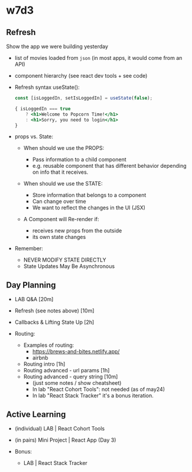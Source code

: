 
# w7d3


<!-- 

- We'll continue working on "popcorn-time"

-->



## Refresh

Show the app we were building yesterday
- list of movies loaded from `json` (in most apps, it would come from an API)
- component hierarchy (see react dev tools + see code)

- Refresh syntax useState():

  ```jsx
  const [isLoggedIn, setIsLoggedIn] = useState(false);
  ```


  ```jsx
  { isLoggedIn === true 
      ? <h1>Welcome to Popcorn Time!</h1> 
      : <h1>Sorry, you need to login</h1>
  }
  ```

- props vs. State:

    - When should we use the PROPS:
      - Pass information to a child component
      - e.g. reusable component that has different behavior depending on info that it receives.

    - When should we use the STATE:
      - Store information that belongs to a component
      - Can change over time
      - We want to reflect the changes in the UI (JSX)

    - A Component will Re-render if:
      - receives new props from the outside
      - its own state changes

- Remember:
  - NEVER MODIFY STATE DIRECTLY 
  - State Updates May Be Asynchronous



## Day Planning
 
- LAB Q&A [20m]

- Refresh (see notes above) [10m]

- Callbacks & Lifting State Up [2h]

- Routing:
  - Examples of routing: 
    - https://brews-and-bites.netlify.app/
    - airbnb
  - Routing intro [1h]
  - Routing advanced - url params [1h]
    <!-- Implement routing in the app "popcorn-time" -->
  - Routing advanced - query string [10m]
    - (just some notes / show cheatsheet) 
    - In lab "React Cohort Tools": not needed (as of may24)
    - In lab "React Stack Tracker" it's a bonus iteration.



## Active Learning

- (individual) LAB | React Cohort Tools

- (in pairs) Mini Project | React App (Day 3)

- Bonus: 
  - LAB | React Stack Tracker



